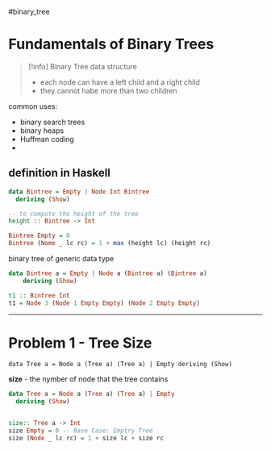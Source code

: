#binary_tree 
# Fundamentals of Binary Trees

>[!info] Binary Tree
>data structure
>	- each node can have a left child and a right child
>	- they cannot habe more than two children

common uses:
- binary search trees
- binary heaps
- Huffman coding
- 
## definition in Haskell
```haskell
data Bintree = Empty | Node Int Bintree
  deriving (Show)

-- to compute the height of the tree
height :: Bintree -> Int

Bintree Empty = 0
Bintree (Nome _ lc rc) = 1 + max (height lc) (height rc)
```


binary tree of generic data type
```haskell
data Bintree a = Empty | Node a (Bintree a) (Bintree a)
	deriving (Show)

t1 :: Bintree Int
t1 = Node 3 (Node 1 Empty Empty) (Node 2 Empty Empty)
```


---
# Problem 1 - Tree Size
`data Tree a = Node a (Tree a) (Tree a) | Empty deriving (Show)`

**size** - the nymber of node that the tree contains

```haskell
data Tree a = Node a (Tree a) (Tree a) | Empty
  deriving (Show)


size:: Tree a -> Int
size Empty = 0 -- Base Case: Emptry Tree
size (Node _ lc rc) = 1 + size lc + size rc


```



















